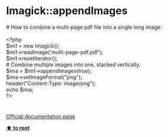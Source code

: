 # Imagick::appendImages




<div class="phpcode"><span class="html">
# How to combine a multi-page pdf file into a single long image:
<br>
<br><span class="default">&lt;?php
<br>$im1 </span><span class="keyword">= new </span><span class="default">Imagick</span><span class="keyword">();&#xA0;&#xA0; 
<br></span><span class="default">$im1</span><span class="keyword">-&gt;</span><span class="default">readImage</span><span class="keyword">(</span><span class="string">&apos;multi-page-pdf.pdf&apos;</span><span class="keyword">);
<br></span><span class="default">$im1</span><span class="keyword">-&gt;</span><span class="default">resetIterator</span><span class="keyword">();
<br></span><span class="comment"># Combine multiple images into one, stacked vertically. 
<br></span><span class="default">$ima </span><span class="keyword">= </span><span class="default">$im1</span><span class="keyword">-&gt;</span><span class="default">appendImages</span><span class="keyword">(</span><span class="default">true</span><span class="keyword">);
<br></span><span class="default">$ima</span><span class="keyword">-&gt;</span><span class="default">setImageFormat</span><span class="keyword">(</span><span class="string">&quot;png&quot;</span><span class="keyword">);
<br></span><span class="default">header</span><span class="keyword">(</span><span class="string">&quot;Content-Type: image/png&quot;</span><span class="keyword">);
<br>echo </span><span class="default">$ima</span><span class="keyword">;
<br></span><span class="default">?&gt;</span>
</span>
</div>
  

#

[Official documentation page](https://www.php.net/manual/en/imagick.appendimages.php)

**[⬆ to root](/)**
